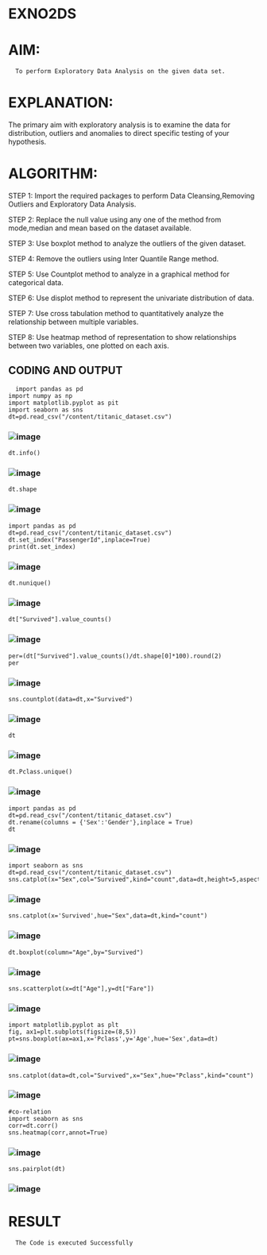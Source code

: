 # EXNO2DS
# AIM:
      To perform Exploratory Data Analysis on the given data set.
      
# EXPLANATION:
  The primary aim with exploratory analysis is to examine the data for distribution, outliers and anomalies to direct specific testing of your hypothesis.
  
# ALGORITHM:
STEP 1: Import the required packages to perform Data Cleansing,Removing Outliers and Exploratory Data Analysis.

STEP 2: Replace the null value using any one of the method from mode,median and mean based on the dataset available.

STEP 3: Use boxplot method to analyze the outliers of the given dataset.

STEP 4: Remove the outliers using Inter Quantile Range method.

STEP 5: Use Countplot method to analyze in a graphical method for categorical data.

STEP 6: Use displot method to represent the univariate distribution of data.

STEP 7: Use cross tabulation method to quantitatively analyze the relationship between multiple variables.

STEP 8: Use heatmap method of representation to show relationships between two variables, one plotted on each axis.

## CODING AND OUTPUT
```
  import pandas as pd
import numpy as np
import matplotlib.pyplot as pit
import seaborn as sns
dt=pd.read_csv("/content/titanic_dataset.csv")
```
### ![image](https://github.com/23007232/EXNO2DS/assets/139115574/93bce808-8530-4b96-b991-37d9f6f75e4d)
```
dt.info()
```
### ![image](https://github.com/23007232/EXNO2DS/assets/139115574/123cd5f1-9a1d-4877-a100-c1d6d9354f42)
```
dt.shape
```
### ![image](https://github.com/23007232/EXNO2DS/assets/139115574/b8fdbb5b-0044-42ab-a75c-eb5a88c66dde)
```
import pandas as pd
dt=pd.read_csv("/content/titanic_dataset.csv")
dt.set_index("PassengerId",inplace=True)
print(dt.set_index)
```
### ![image](https://github.com/23007232/EXNO2DS/assets/139115574/9113f5ff-f784-4c0e-9366-48beed907d8d)
```
dt.nunique()
```
### ![image](https://github.com/23007232/EXNO2DS/assets/139115574/077bb7c4-e85d-40d3-95be-744ca78023df)

```
dt["Survived"].value_counts()
```
### ![image](https://github.com/23007232/EXNO2DS/assets/139115574/8baf4dd9-bad8-4eeb-946b-8706ce36bdf6)
```
per=(dt["Survived"].value_counts()/dt.shape[0]*100).round(2)
per
```
### ![image](https://github.com/23007232/EXNO2DS/assets/139115574/9dd48d02-3fd1-4d35-9608-d580690fd696)
```
sns.countplot(data=dt,x="Survived")
```
### ![image](https://github.com/23007232/EXNO2DS/assets/139115574/19acdd7f-6495-4459-aeb3-5e2b6b788643)
```
dt
```
### ![image](https://github.com/23007232/EXNO2DS/assets/139115574/4834f0f1-2759-4969-966a-3f2e2ce61ef9)
```
dt.Pclass.unique()
```
### ![image](https://github.com/23007232/EXNO2DS/assets/139115574/9974f555-3840-44c9-be8b-b9b589c2b385)
```
import pandas as pd
dt=pd.read_csv("/content/titanic_dataset.csv")
dt.rename(columns = {'Sex':'Gender'},inplace = True)
dt
```
### ![image](https://github.com/23007232/EXNO2DS/assets/139115574/92281592-cf12-4ed1-a2cb-860e2e56c01d)
```
import seaborn as sns
dt=pd.read_csv("/content/titanic_dataset.csv")
sns.catplot(x="Sex",col="Survived",kind="count",data=dt,height=5,aspect=.7)
```
### ![image](https://github.com/23007232/EXNO2DS/assets/139115574/becc304f-bb0e-4b6e-a868-18e36e621bfa)
```
sns.catplot(x='Survived',hue="Sex",data=dt,kind="count")
```
### ![image](https://github.com/23007232/EXNO2DS/assets/139115574/9cee2dd8-2851-43b2-8c9b-21efe9d918cb)
```
dt.boxplot(column="Age",by="Survived")
```
### ![image](https://github.com/23007232/EXNO2DS/assets/139115574/915645f5-0175-4f49-8e53-a068156b42cb)
```
sns.scatterplot(x=dt["Age"],y=dt["Fare"])
```
### ![image](https://github.com/23007232/EXNO2DS/assets/139115574/19e18da3-0dfd-4130-8e00-b3259145c712)
```
import matplotlib.pyplot as plt
fig, ax1=plt.subplots(figsize=(8,5))
pt=sns.boxplot(ax=ax1,x='Pclass',y='Age',hue='Sex',data=dt)
```
### ![image](https://github.com/23007232/EXNO2DS/assets/139115574/baa9e2af-8a19-4ab8-bd2b-cd214877ae36)

```
sns.catplot(data=dt,col="Survived",x="Sex",hue="Pclass",kind="count")
```
### ![image](https://github.com/23007232/EXNO2DS/assets/139115574/1f67e781-6a53-4153-8535-eabd4ba5ac86)
```
#co-relation
import seaborn as sns
corr=dt.corr()
sns.heatmap(corr,annot=True)
```
### ![image](https://github.com/23007232/EXNO2DS/assets/139115574/79393259-2b76-4793-aea1-8ce59be77f6f)
```
sns.pairplot(dt)
```
### ![image](https://github.com/23007232/EXNO2DS/assets/139115574/d2e4d74b-50c4-438c-aed0-38ec5bbc692e)
    
# RESULT
      The Code is executed Successfully
